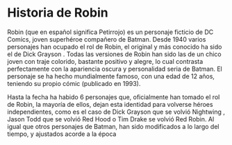 # Historia de Robin

Robin (que en español significa Petirrojo) es un personaje ficticio de DC Comics, joven superhéroe compañero de Batman. Desde 1940 varios personajes han ocupado el rol de Robin, el original y más conocido ha sido el de Dick Grayson . Todas las versiones de Robin han sido las de un chico joven con traje colorido, bastante positivo y alegre, lo cual contrasta perfectamente con la apariencia oscura y personalidad seria de Batman. El personaje se ha hecho mundialmente famoso, con una edad de 12 años, teniendo su propio cómic (publicado en 1993).

Hasta la fecha ha habido 6 personajes que, oficialmente han tomado el rol de Robin, la mayoría de ellos, dejan esta identidad para volverse héroes independientes, como es el caso de Dick Grayson que se volvió Nightwing , Jason Todd que se volvió Red Hood o Tim Drake se volvió Red Robin. Al igual que otros personajes de Batman, han sido modificados a lo largo del tiempo, y ajustados acorde a la época
